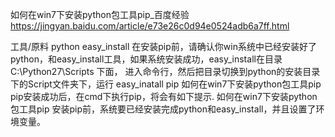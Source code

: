 

如何在win7下安装python包工具pip_百度经验 https://jingyan.baidu.com/article/e73e26c0d94e0524adb6a7ff.html

工具/原料
python
easy_install
在安装pip前，请确认你win系统中已经安装好了python，和easy_install工具，如果系统安装成功，easy_install在目录C:\Python27\Scripts 下面，
进入命令行，然后把目录切换到python的安装目录下的Script文件夹下，运行 easy_inatall pip
如何在win7下安装python包工具pip
pip安装成功后，在cmd下执行pip，将会有如下提示.
如何在win7下安装python包工具pip
安装pip前，系统要已经安装完成python和easy_install，并且设置了环境变量。